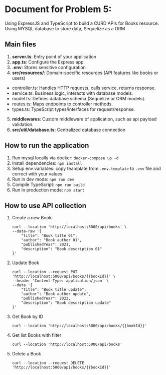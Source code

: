 # Document for Problem 5:
Using ExpressJS and TypeScript to build a CURD APIs for Books resource.
Using MYSQL database to store data, Sequelize as a ORM


## Main files
1. **server.ts**: Entry point of your application
2. **app.ts**: Configure the Express app.
3. **.env**: Stores sensitive configuration
4. **src/resources/**: Domain-specific resources (API features like books or users)
- controller.ts: Handles HTTP requests, calls service, returns response.
- service.ts: Business logic, interacts with database models.
- model.ts: Defines database schema (Sequelize or ORM models).
- routes.ts: Maps endpoints to controller methods.
- types.ts: TypeScript types/interfaces for request/response.
5. **middlewares**: Custom middleware of application, such as api payload validation.
7. **src/util/database.ts**:  Centralized database connection

## How to run the application
1. Run mysql locally via docker: 
    `docker-compose up -d`
2. Install dependencies:
    `npm install`
3. Setup env variables: copy teamplate from `.env.template` to `.env` file and correct with your values
4. Run in dev mode:
    `npm run dev`
5. Compile TypeScript:
    `npm run build`
6. Run in production mode:
    `npm start`

## How to use API collection

1. Create a new Book:
    ```
    curl --location 'http://localhost:5000/api/books' \
    --data-raw '{
        "title": "Book title 01",
        "author": "Book author 01",
        "publishedYear": 2021,
        "description": "Book description 01"
    }'
    ```
2. Update Book
    ```
    curl --location --request PUT 'http://localhost:5000/api/books/{{bookId}}' \
    --header 'Content-Type: application/json' \
    --data '{
        "title": "Book title update",
        "author": "Book author update",
        "publishedYear": 2022,
        "description": "Book description update"
    }'
    ```

3. Get Book by ID
    ```
    curl --location 'http://localhost:5000/api/books/{{bookId}}'
    ```

4. Get list Books with filter
    ```
    curl --location 'http://localhost:5000/api/books'
    ```

5. Delete a Book
    ```
    curl --location --request DELETE 'http://localhost:5000/api/books/{{bookId}}'
    ```